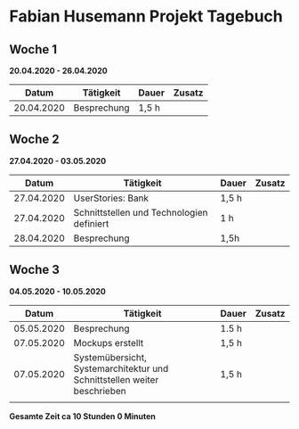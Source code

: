 # Fabian Husemann Projekt Tagebuch



## Woche 1 

__20.04.2020 - 26.04.2020__

| Datum      | Tätigkeit   | Dauer | Zusatz |
| ---------- | ----------- | ----- | ------ |
| 20.04.2020 | Besprechung | 1,5 h |        |



## Woche 2 

__27.04.2020 - 03.05.2020__

| Datum      | Tätigkeit                                 | Dauer | Zusatz |
| ---------- | ----------------------------------------- | ----- | ------ |
| 27.04.2020 | UserStories: Bank                         | 1,5 h |        |
| 27.04.2020 | Schnittstellen und Technologien definiert | 1 h   |        |
| 28.04.2020 | Besprechung                               | 1,5h  |        |

## Woche 3 

__04.05.2020 - 10.05.2020__

| Datum      | Tätigkeit                                                    | Dauer | Zusatz |
| ---------- | ------------------------------------------------------------ | ----- | ------ |
| 05.05.2020 | Besprechung                                                  | 1.5 h |        |
| 07.05.2020 | Mockups erstellt                                             | 1,5 h |        |
| 07.05.2020 | Systemübersicht, Systemarchitektur und Schnittstellen weiter beschrieben | 1,5 h |        |
|            |                                                              |       |        |



__Gesamte Zeit ca 10 Stunden 0 Minuten__ 